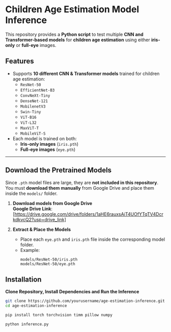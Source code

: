 # Children Age Estimation Model Inference

This repository provides a **Python script** to test multiple **CNN and Transformer-based models** for **children age estimation** using either **iris-only** or **full-eye** images.

## Features
- Supports **10 different CNN & Transformer models** trained for children age estimation:
  - `ResNet-50`
  - `EfficientNet-B3`
  - `ConvNeXt-Tiny`
  - `DenseNet-121`
  - `MobilenetV3`
  - `Swin-Tiny`
  - `ViT-B16`
  - `ViT-L32`
  - `MaxViT-T`
  - `MobileViT-S`
- Each model is trained on both:
  - **Iris-only images** (`iris.pth`)
  - **Full-eye images** (`eye.pth`)
---

## Download the Pretrained Models
Since `.pth` model files are large, they are **not included in this repository**.  
You must **download them manually** from Google Drive and place them inside the `models/` folder.

1. **Download models from Google Drive**  
   **Google Drive Link**: [https://drive.google.com/drive/folders/1aHE6rauxsAiT4UOfYTqTV4DcrkdkvcQ2?usp=drive_link]

2. **Extract & Place the Models**  
   - Place each `eye.pth` and `iris.pth` file inside the corresponding model folder.  
   - Example:  
     ```
     models/ResNet-50/iris.pth
     models/ResNet-50/eye.pth
     ```

## Installation
**Clone Repository, Install Dependencies and Run the Inference**
```bash
git clone https://github.com/yourusername/age-estimation-inference.git
cd age-estimation-inference

pip install torch torchvision timm pillow numpy

python inference.py


